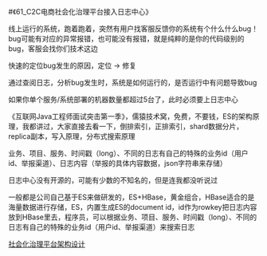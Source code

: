 #《61_C2C电商社会化治理平台接入日志中心》

线上运行的系统，跑着跑着，突然有用户找客服反馈你的系统有个什么什么bug！bug可能有对应的异常报错，也可能没有报错，就是纯粹的是你的代码级别的bug，客服会找你们技术这边

快速的定位bug发生的原因，定位 -> 修复

通过查阅日志，分析bug发生时，系统是如何运行的，是否运行中有问题导致bug

如果你单个服务/系统部署的机器数量都超过5台了，此时必须要上日志中心

《互联网Java工程师面试突击第一季》，儒猿技术窝，免费，不要钱，ES的架构原理，我都讲过，大家直接去看一下，倒排索引，正排索引，shard数据分片，replica副本，写入原理，分布式搜索原理

业务、项目、服务、时间戳（long）、不同的日志有自己的特殊的业务id（用户id、举报渠道）、日志内容（举报的具体内容数据，json字符串来存储）

日志中心没有开源的，可能有少数的不知名的，但是连我都没听说过

一般都是公司自己基于ES来做研发的，ES+HBase，黄金组合，HBase适合的是海量数据进行存储，ES，内置生成ES的document id，id作为rowkey把日志内容放到HBase里去，程序员，可以根据业务、项目、服务、时间戳（long）、不同的日志有自己的特殊的业务id（用户id、举报渠道）来搜索日志

[社会化治理平台架构设计](images/61/社会化治理平台架构设计.png)
